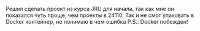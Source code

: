 Решил сделать проект из курса JRU для начала, так как мне он показался чуть проще, чем проекты в 24110.
Так и не смог упаковать в Docker контейнер, не понимаю в чем ошибка
P.S.: Docker побежден!